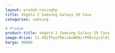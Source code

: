 ```yaml
---
layout: produk-casinghp
title: Vegeta 2 Samsung Galaxy S9 Case
categories: samsung

# Produk
product-title: Vegeta 2 Samsung Galaxy S9 Case
image-drive: 11-5N2TPye7Rbiz6uWO9irPRDv2yLSl9l
harga: 90000
---
```

